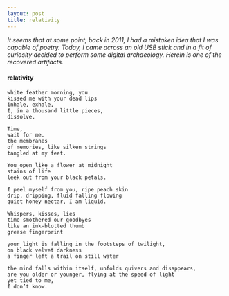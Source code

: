 ```yaml
---
layout: post
title: relativity
---
```


_It seems that at some point, back in 2011, I had a mistaken idea that I was capable of poetry. Today, I came across an old USB
stick and in a fit of curiosity decided to perform some digital archaeology. Herein is one of the recovered artifacts._


#### relativity

```
white feather morning, you
kissed me with your dead lips 
inhale, exhale, 
I, in a thousand little pieces, 
dissolve. 

Time, 
wait for me. 
the membranes
of memories, like silken strings
tangled at my feet. 

You open like a flower at midnight
stains of life
leek out from your black petals. 
 
I peel myself from you, ripe peach skin
drip, dripping, fluid falling flowing
quiet honey nectar, I am liquid. 

Whispers, kisses, lies
time smothered our goodbyes
like an ink-blotted thumb 
grease fingerprint 

your light is falling in the footsteps of twilight, 
on black velvet darkness
a finger left a trail on still water 

the mind falls within itself, unfolds quivers and disappears, 
are you older or younger, flying at the speed of light
yet tied to me,
I don’t know. 
```

